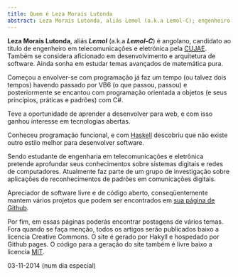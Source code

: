 ```yaml
---
title: Quem é Leza Morais Lutonda
abstract: Leza Morais Lutonda, aliás Lemol (a.k.a Lemol-C); engenheiro em telecomunicações e electrónica; aficionado em desenvolvimento de software; escreve sobre haskell, processamento digital de sinais, telecomunicações, desenvolvimento de software, etc., em http://lemol.github.io.
---
```


**Leza Morais Lutonda**, aliás ***Lemol*** (a.k.a ***Lemol-C***) é angolano,
candidato ao título de engenheiro em telecomunicações e eletrónica pela [CUJAE].
Também se considera aficionado em desenvolvimento e arquitetura de software.
Ainda sonha em estudar temas avançados de matemática pura.

Começou a envolver-se com programação já faz um tempo (ou talvez dois tempos) havendo 
passado por VB6 (o que passou, passou) e posteriormente se encantou com programação 
orientada a objetos (e seus princípios, práticas e padrões) com C#.

Teve a oportunidade de aprender a desenvolver para web, e com isso ganhou interesse em 
tecnologias abertas.

Conheceu programação funcional, e com [Haskell] descobriu que não existe outro estilo 
melhor para desenvolver software.

Sendo estudante de engenharia em telecomunicações e eletrônica pretende aprofundar seus 
conhecimentos sobre sistemas digitais e redes de computadores. Atualmente faz parte de 
um grupo de investigação sobre aplicações de reconhecimentos de padrões em comunicações 
digitais.

Apreciador de software livre e de código aberto, conseqüentemente mantem vários projetos 
que podem ser encontrados em [sua página de Github](https://github.com/lemol).

Por fim, em essas páginas poderás encontrar postagens de vários temas. Fora quando se 
faça menção, todos os artigos serão publicados baixo a licencia Creative Commons. 
O site é gerado por Hakyll e hospedado por Github pages. O código para a geração 
do site também é livre baixo a licencia [MIT](http://lemolsoft.mit-license.org).

03-11-2014 (num dia especial)


[CUJAE]: http://www.cujae.edu.cu
[Haskell]: http://www.haskell.org/haskellwiki/Haskell

